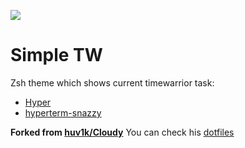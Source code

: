 ![](https://github.com/Horhik/SimpleTW/blob/master/screen.png)
# Simple TW
Zsh theme which shows current timewarrior task:
* [Hyper](https://github.com/zeit/hyper/)
* [hyperterm-snazzy](https://github.com/sindresorhus/hyper-snazzy)

**Forked from  [huv1k/Cloudy](https://github.com/huv1k/Cloudy)**
You can check his [dotfiles](https://github.com/Huvik/dotfiles)
